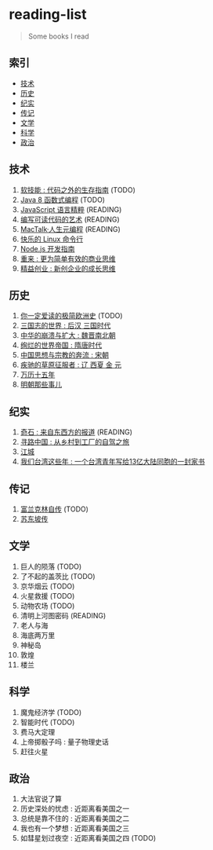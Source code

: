 # reading-list

> Some books I read

## 索引

- [技术](#技术)
- [历史](#历史)
- [纪实](#纪实)
- [传记](#传记)
- [文学](#文学)
- [科学](#科学)
- [政治](#政治)

## 技术

1. [软技能 : 代码之外的生存指南](https://book.douban.com/subject/26835090/) (TODO)
1. [Java 8 函数式编程](https://book.douban.com/subject/26346017/) (TODO)
1. [JavaScript 语言精粹](https://book.douban.com/subject/6516576/) (READING)
1. [编写可读代码的艺术](https://book.douban.com/subject/10797189/) (READING)
2. [MacTalk·人生元编程](https://book.douban.com/subject/25826578/) (READING)
1. [快乐的 Linux 命令行](https://book.douban.com/subject/22226727/)
1. [Node.js 开发指南](https://book.douban.com/subject/10789820/)
1. [重来 : 更为简单有效的商业思维](https://book.douban.com/subject/5320866/)
1. [精益创业 : 新创企业的成长思维](https://book.douban.com/subject/10945606/)

## 历史

1. [你一定爱读的极简欧洲史](https://book.douban.com/subject/5366248/) (TODO)
1. [三国志的世界 : 后汉 三国时代](https://book.douban.com/subject/25828722/)
1. [中华的崩溃与扩大 : 魏晋南北朝](https://book.douban.com/subject/25828759/)
1. [绚烂的世界帝国 : 隋唐时代](https://book.douban.com/subject/10539156/)
1. [中国思想与宗教的奔流 : 宋朝](https://book.douban.com/subject/10553731/)
1. [疾驰的草原征服者 : 辽 西夏 金 元](https://book.douban.com/subject/20516975/)
1. [万历十五年](https://book.douban.com/subject/1041482/)
1. [明朝那些事儿](https://book.douban.com/subject/7163250/)

## 纪实

1. [奇石 : 来自东西方的报道](https://book.douban.com/subject/25833450/) (READING)
1. [寻路中国 : 从乡村到工厂的自驾之旅](https://book.douban.com/subject/5414391/)
1. [江城](https://book.douban.com/subject/7060185/)
1. [我们台湾这些年 : 一个台湾青年写给13亿大陆同胞的一封家书](https://book.douban.com/subject/4113090/)

## 传记

1. [富兰克林自传](https://book.douban.com/subject/11632947/) (TODO)
1. [苏东坡传](https://book.douban.com/subject/1792668/)

## 文学

1. 巨人的陨落 (TODO)
1. 了不起的盖茨比 (TODO)
1. 京华烟云 (TODO)
1. 火星救援 (TODO)
1. 动物农场 (TODO)
1. 清明上河图密码 (READING)
1. 老人与海
1. 海底两万里
1. 神秘岛
1. 敦煌
1. 楼兰

## 科学

1. 魔鬼经济学 (TODO)
1. 智能时代 (TODO)
1. 费马大定理
1. 上帝掷骰子吗 : 量子物理史话
1. 赶往火星

## 政治

1. 大法官说了算
1. 历史深处的忧虑 : 近距离看美国之一
1. 总统是靠不住的 : 近距离看美国之二
1. 我也有一个梦想 : 近距离看美国之三
1. 如彗星划过夜空 : 近距离看美国之四 (TODO)
